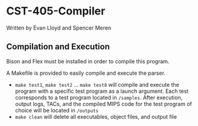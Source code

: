 # CST-405-Compiler
Written by Evan Lloyd and Spencer Meren

## Compilation and Execution

Bison and Flex must be installed in order to compile this program.

A Makefile is provided to easily compile and execute the parser.

- `make test1`, `make test2` ... `make test8` will compile and execute the program with a specific test program as a launch argument. Each test corresponds to a test program located in `/samples`. After execution, output logs, TACs, and the compiled MIPS code for the test program of choice will be located in `/outputs`
- `make clean` will delete all executables, object files, and output file